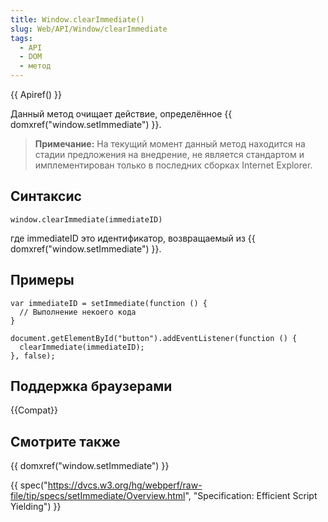 ```yaml
---
title: Window.clearImmediate()
slug: Web/API/Window/clearImmediate
tags:
  - API
  - DOM
  - метод
---
```


{{ Apiref() }}

Данный метод очищает действие, определённое {{ domxref("window.setImmediate") }}.

> **Примечание:** На текущий момент данный метод находится на стадии предложения на внедрение, не является стандартом и имплементирован только в последних сборках Internet Explorer.

## Синтаксис

```
window.clearImmediate(immediateID)
```

где immediateID это идентификатор, возвращаемый из {{ domxref("window.setImmediate") }}.

## Примеры

```
var immediateID = setImmediate(function () {
  // Выполнение некоего кода
}

document.getElementById("button").addEventListener(function () {
  clearImmediate(immediateID);
}, false);
```

## Поддержка браузерами

{{Compat}}

## Смотрите также

{{ domxref("window.setImmediate") }}

{{ spec("https://dvcs.w3.org/hg/webperf/raw-file/tip/specs/setImmediate/Overview.html", "Specification: Efficient Script Yielding") }}
